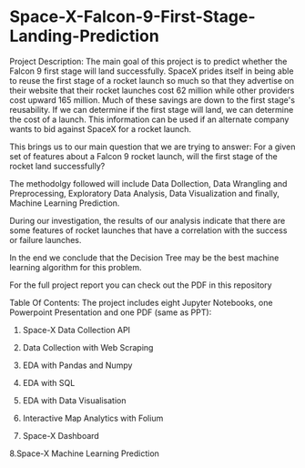 # Space-X-Falcon-9-First-Stage-Landing-Prediction

Project Description:
The main goal of this project is to predict whether the Falcon 9 first stage will land successfully. SpaceX prides itself in being able to reuse the first stage of a rocket launch so much so that they advertise on their website that their rocket launches cost 62 million while other providers cost upward 165 million. Much of these savings are down to the first stage's reusability. If we can determine if the first stage will land, we can determine the cost of a launch. This information can be used if an alternate company wants to bid against SpaceX for a rocket launch.

This brings us to our main question that we are trying to answer: For a given set of features about a Falcon 9 rocket launch, will the first stage of the rocket land successfully?

The methodolgy followed will include Data Dollection, Data Wrangling and Preprocessing, Exploratory Data Analysis, Data Visualization and finally, Machine Learning Prediction.

During our investigation, the results of our analysis indicate that there are some features of rocket launches that have a correlation with the success or failure launches.

In the end we conclude that the Decision Tree may be the best machine learning algorithm for this problem.

For the full project report you can check out the PDF in this repository

Table Of Contents:
The project includes eight Jupyter Notebooks, one Powerpoint Presentation and one PDF (same as PPT):

1. Space-X Data Collection API

2. Data Collection with Web Scraping

3. EDA with Pandas and Numpy

4. EDA with SQL

5. EDA with Data Visualisation

6. Interactive Map Analytics with Folium

7. Space-X Dashboard

8.Space-X Machine Learning Prediction
